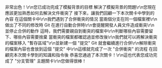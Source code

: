 非常出色！\r\n您已成功完成了模擬背景的目標
解決了模擬背景的問題\r\n您現在應該更加熟悉如何去解決文件衝突了
接下來，讓我們回顧一下本次關卡中學到的內容
在這個關卡中\r\n我們遇到了合併衝突的情況
當兩個分支在同一個檔案裡\r\n做出了不同的修改時
Git 在進行自動合併時\r\n會提醒開發人員文件造成衝突\r\n並停止合併的動作
這時，我們需要親自到衝突的檔案中\r\n判斷哪些內容需要留下、哪些內容需要捨棄
當衝突的檔案都確認過並修改後\r\n我們就可以將解決衝突的檔案移入 "暫存區域"\r\n並新建一個 "提交"
Git 就會繼續進行合併\r\n解除衝突的檔案內容也會放到這個 "提交" 中\r\n這樣就完成了一次 "合併衝突" 的流程
在回顧完本次關卡學到的知識和指令後
恭喜您通過了本次關卡！\r\n這也代表您成功完成了 "分支管理" 主題關卡\r\n您做得很棒！